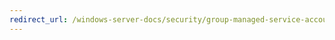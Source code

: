 ```yaml
---
redirect_url: /windows-server-docs/security/group-managed-service-accounts/security-options/Interactive-logon-Machine-account-lockout-threshold.md
---
```

